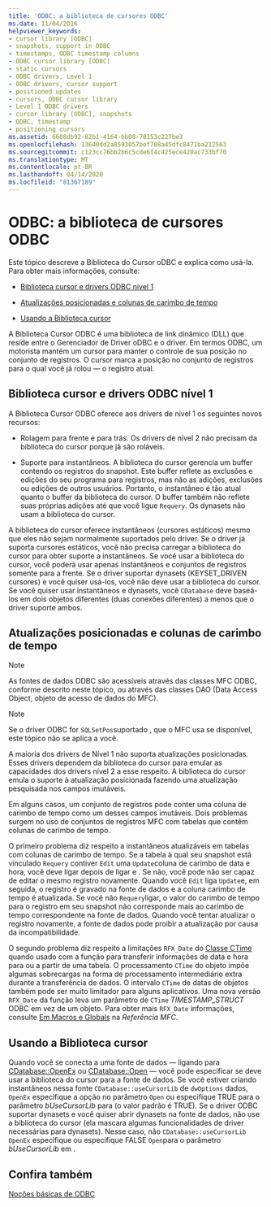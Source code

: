 ```yaml
---
title: 'ODBC: a biblioteca de cursores ODBC'
ms.date: 11/04/2016
helpviewer_keywords:
- cursor library [ODBC]
- snapshots, support in ODBC
- timestamps, ODBC timestamp columns
- ODBC cursor library [ODBC]
- static cursors
- ODBC drivers, Level 1
- ODBC drivers, cursor support
- positioned updates
- cursors, ODBC cursor library
- Level 1 ODBC drivers
- cursor library [ODBC], snapshots
- ODBC, timestamp
- positioning cursors
ms.assetid: 6608db92-82b1-4164-bb08-78153c227be3
ms.openlocfilehash: 13640dd2a8593057bef708a45dfc8471ba212563
ms.sourcegitcommit: c123cc76bb2b6c5cde6f4c425ece420ac733bf70
ms.translationtype: MT
ms.contentlocale: pt-BR
ms.lasthandoff: 04/14/2020
ms.locfileid: "81367189"
---
```

# <a name="odbc-the-odbc-cursor-library"></a>ODBC: a biblioteca de cursores ODBC

Este tópico descreve a Biblioteca do Cursor oDBC e explica como usá-la. Para obter mais informações, consulte:

- [Biblioteca cursor e drivers ODBC nível 1](#_core_the_cursor_library_and_level_1_odbc_drivers)

- [Atualizações posicionadas e colunas de carimbo de tempo](#_core_positioned_updates_and_timestamp_columns)

- [Usando a Biblioteca cursor](#_core_using_the_cursor_library)

A Biblioteca Cursor ODBC é uma biblioteca de link dinâmico (DLL) que reside entre o Gerenciador de Driver oDBC e o driver. Em termos ODBC, um motorista mantém um cursor para manter o controle de sua posição no conjunto de registros. O cursor marca a posição no conjunto de registros para o qual você já rolou — o registro atual.

## <a name="cursor-library-and-level-1-odbc-drivers"></a><a name="_core_the_cursor_library_and_level_1_odbc_drivers"></a>Biblioteca cursor e drivers ODBC nível 1

A Biblioteca Cursor ODBC oferece aos drivers de nível 1 os seguintes novos recursos:

- Rolagem para frente e para trás. Os drivers de nível 2 não precisam da biblioteca do cursor porque já são roláveis.

- Suporte para instantâneos. A biblioteca do cursor gerencia um buffer contendo os registros do snapshot. Este buffer reflete as exclusões e edições do seu programa para registros, mas não as adições, exclusões ou edições de outros usuários. Portanto, o instantâneo é tão atual quanto o buffer da biblioteca do cursor. O buffer também não reflete suas próprias adições até que você ligue `Requery`. Os dynasets não usam a biblioteca do cursor.

A biblioteca do cursor oferece instantâneos (cursores estáticos) mesmo que eles não sejam normalmente suportados pelo driver. Se o driver já suporta cursores estáticos, você não precisa carregar a biblioteca do cursor para obter suporte a instantâneos. Se você usar a biblioteca do cursor, você poderá usar apenas instantâneos e conjuntos de registros somente para a frente. Se o driver suportar dynasets (KEYSET_DRIVEN cursores) e você quiser usá-los, você não deve usar a biblioteca do cursor. Se você quiser usar instantâneos e dynasets, você `CDatabase` deve baseá-los em dois objetos diferentes (duas conexões diferentes) a menos que o driver suporte ambos.

## <a name="positioned-updates-and-timestamp-columns"></a><a name="_core_positioned_updates_and_timestamp_columns"></a>Atualizações posicionadas e colunas de carimbo de tempo

> [!NOTE]
> As fontes de dados ODBC são acessíveis através das classes MFC ODBC, conforme descrito neste tópico, ou através das classes DAO (Data Access Object, objeto de acesso de dados do MFC).

> [!NOTE]
> Se o driver ODBC for `SQLSetPos`suportado , que o MFC usa se disponível, este tópico não se aplica a você.

A maioria dos drivers de Nível 1 não suporta atualizações posicionadas. Esses drivers dependem da biblioteca do cursor para emular as capacidades dos drivers nível 2 a esse respeito. A biblioteca do cursor emula o suporte à atualização posicionada fazendo uma atualização pesquisada nos campos imutáveis.

Em alguns casos, um conjunto de registros pode conter uma coluna de carimbo de tempo como um desses campos imutáveis. Dois problemas surgem no uso de conjuntos de registros MFC com tabelas que contêm colunas de carimbo de tempo.

O primeiro problema diz respeito a instantâneos atualizáveis em tabelas com colunas de carimbo de tempo. Se a tabela à qual seu snapshot está vinculado `Requery` contiver `Edit` uma `Update`coluna de carimbo de data e hora, você deve ligar depois de ligar e . Se não, você pode não ser capaz de editar o mesmo registro novamente. Quando você `Edit` liga `Update`e, em seguida, o registro é gravado na fonte de dados e a coluna carimbo de tempo é atualizada. Se você não `Requery`ligar, o valor do carimbo de tempo para o registro em seu snapshot não corresponde mais ao carimbo de tempo correspondente na fonte de dados. Quando você tentar atualizar o registro novamente, a fonte de dados pode proibir a atualização por causa da incompatibilidade.

O segundo problema diz respeito a limitações `RFX_Date` do [Classe CTime](../../atl-mfc-shared/reference/ctime-class.md) quando usado com a função para transferir informações de data e hora para ou a partir de uma tabela. O processamento `CTime` do objeto impõe algumas sobrecargas na forma de processamento intermediário extra durante a transferência de dados. O intervalo `CTime` de datas de objetos também pode ser muito limitador para alguns aplicativos. Uma nova versão `RFX_Date` da função leva um parâmetro de `CTime` *TIMESTAMP_STRUCT* ODBC em vez de um objeto. Para obter mais `RFX_Date` informações, consulte [Em Macros e Globals](../../mfc/reference/mfc-macros-and-globals.md) na *Referência MFC*.

## <a name="using-the-cursor-library"></a><a name="_core_using_the_cursor_library"></a>Usando a Biblioteca cursor

Quando você se conecta a uma fonte de dados — ligando para [CDatabase::OpenEx](../../mfc/reference/cdatabase-class.md#openex) ou [CDatabase::Open](../../mfc/reference/cdatabase-class.md#open) — você pode especificar se deve usar a biblioteca do cursor para a fonte de dados. Se você estiver criando instantâneos nessa fonte `CDatabase::useCursorLib` de `dwOptions` dados, `OpenEx` especifique a opção no parâmetro `Open` ou especifique TRUE para o parâmetro *bUseCursorLib* para (o valor padrão é TRUE). Se o driver ODBC suportar dynasets e você quiser abrir dynasets na fonte de dados, não use a biblioteca do cursor (ela mascara algumas funcionalidades de driver necessárias para dynasets). Nesse caso, não `CDatabase::useCursorLib` `OpenEx` especifique ou especifique FALSE `Open`para o parâmetro *bUseCursorLib* em .

## <a name="see-also"></a>Confira também

[Noções básicas de ODBC](../../data/odbc/odbc-basics.md)
